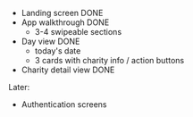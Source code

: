 - Landing screen DONE
- App walkthrough DONE
  - 3-4 swipeable sections
- Day view DONE
  - today's date
  - 3 cards with charity info / action buttons
- Charity detail view DONE

Later:

- Authentication screens

